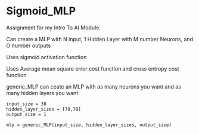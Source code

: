 # Sigmoid_MLP

Assignment for my Intro To AI Module. 

Can create a MLP with N input, 1 Hidden Layer with M number Neurons, and O number outputs

Uses sigmoid activation function

Uses Average mean square error cost function and cross entropy cost function

generic_MLP can ceate an MLP with as many neurons you want and as many hidden layers you want

    input_size = 30
    hidden_layer_sizes = [70,70]
    output_size = 1

    mlp = generic_MLP(input_size, hidden_layer_sizes, output_size)